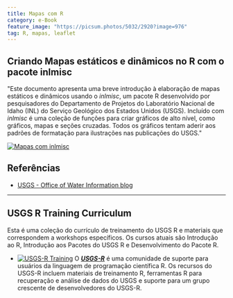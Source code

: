 ```yaml
---
title: Mapas com R
category: e-Book
feature_image: "https://picsum.photos/5032/2920?image=976"
tag: R, mapas, leaflet
---
```

## Criando Mapas estáticos e dinâmicos no R com o pacote inlmisc
"Este documento apresenta uma breve introdução à elaboração de mapas estáticos e dinâmicos usando o *inlmisc*, um pacote R desenvolvido por pesquisadores do Departamento de Projetos do Laboratório Nacional de Idaho (INL) do Serviço Geológico dos Estados Unidos (USGS). Incluído com *inlmisc* é uma coleção de funções para criar gráficos de alto nível, como gráficos, mapas e seções cruzadas. Todos os gráficos tentam aderir aos padrões de formatação para ilustrações nas publicações do USGS."

[![Mapas com inlmisc](https://github.com/geosaber/r4geo/raw/gh-pages/img/plot_volcano_din-1.png)](https://owi.usgs.gov/blog/inlmiscmaps)

## Referências
- [USGS - Office of Water Information blog](https://owi.usgs.gov/blog/inlmiscmaps)
---

## USGS R Training Curriculum
Esta é uma coleção do currículo de treinamento do USGS R e materiais que correspondem a workshops específicos. Os cursos atuais são Introdução ao R, Introdução aos Pacotes do USGS R e Desenvolvimento do Pacote R.
- [![USGS-R Training](https://github.com/geosaber/r4geo/raw/gh-pages/img/r-logo.png)](https://owi.usgs.gov/R/training-curriculum)
O ***[USGS-R](https://owi.usgs.gov/R)*** é uma comunidade de suporte para usuários da linguagem de programação científica R. Os recursos do USGS-R incluem materiais de treinamento R, ferramentas R para recuperação e análise de dados do USGS e suporte para um grupo crescente de desenvolvedores do USGS-R.
